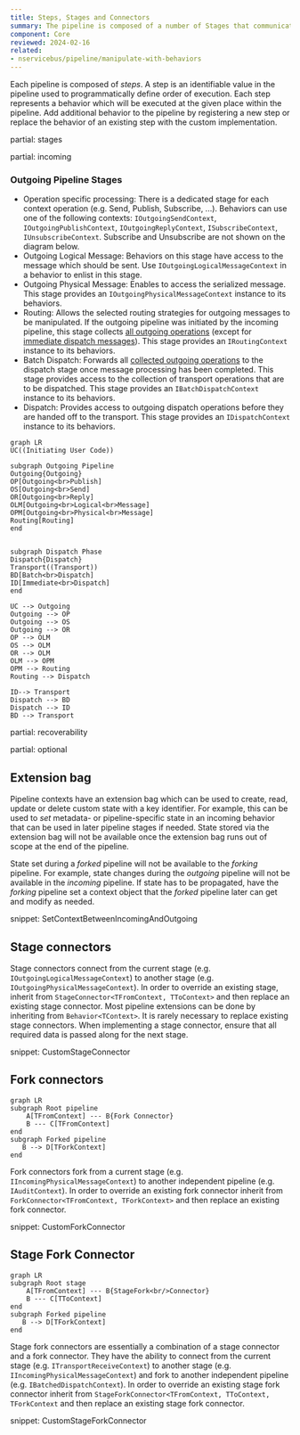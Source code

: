 ```yaml
---
title: Steps, Stages and Connectors
summary: The pipeline is composed of a number of Stages that communicate via Connectors
component: Core
reviewed: 2024-02-16
related:
- nservicebus/pipeline/manipulate-with-behaviors
---
```


Each pipeline is composed of *steps*. A step is an identifiable value in the pipeline used to programmatically define order of execution. Each step represents a behavior which will be executed at the given place within the pipeline. Add additional behavior to the pipeline by registering a new step or replace the behavior of an existing step with the custom implementation.

partial: stages

partial: incoming

### Outgoing Pipeline Stages

* Operation specific processing: There is a dedicated stage for each context operation (e.g. Send, Publish, Subscribe, ...). Behaviors can use one of the following contexts: `IOutgoingSendContext`, `IOutgoingPublishContext`, `IOutgoingReplyContext`, `ISubscribeContext`, `IUnsubscribeContext`. Subscribe and Unsubscribe are not shown on the diagram below.
* Outgoing Logical Message: Behaviors on this stage have access to the message which should be sent. Use `IOutgoingLogicalMessageContext` in a behavior to enlist in this stage.
* Outgoing Physical Message: Enables to access the serialized message. This stage provides an `IOutgoingPhysicalMessageContext` instance to its behaviors.
* Routing: Allows the selected routing strategies for outgoing messages to be manipulated. If the outgoing pipeline was initiated by the incoming pipeline, this stage collects [all outgoing operations](/nservicebus/messaging/batched-dispatch.md) (except for [immediate dispatch messages](/nservicebus/messaging/send-a-message.md#dispatching-a-message-immediately)).
This stage provides an `IRoutingContext` instance to its behaviors.
* Batch Dispatch: Forwards all [collected outgoing operations](/nservicebus/messaging/batched-dispatch.md) to the dispatch stage once message processing has been completed. This stage provides access to the collection of transport operations that are to be dispatched. This stage provides an `IBatchDispatchContext` instance to its behaviors.
* Dispatch: Provides access to outgoing dispatch operations before they are handed off to the transport. This stage provides an `IDispatchContext` instance to its behaviors.

```mermaid
graph LR
UC((Initiating User Code))

subgraph Outgoing Pipeline
Outgoing{Outgoing}
OP[Outgoing<br>Publish]
OS[Outgoing<br>Send]
OR[Outgoing<br>Reply]
OLM[Outgoing<br>Logical<br>Message]
OPM[Outgoing<br>Physical<br>Message]
Routing[Routing]
end


subgraph Dispatch Phase
Dispatch{Dispatch}
Transport((Transport))
BD[Batch<br>Dispatch]
ID[Immediate<br>Dispatch]
end

UC --> Outgoing
Outgoing --> OP
Outgoing --> OS
Outgoing --> OR
OP --> OLM
OS --> OLM
OR --> OLM
OLM --> OPM
OPM --> Routing
Routing --> Dispatch

ID--> Transport
Dispatch --> BD
Dispatch --> ID
BD --> Transport
```

partial: recoverability

partial: optional

## Extension bag

Pipeline contexts have an extension bag which can be used to create, read, update or delete custom state with a key identifier. For example, this can be used to *set* metadata- or pipeline-specific state in an incoming behavior that can be used in later pipeline stages if needed. State stored via the extension bag will not be available once the extension bag runs out of scope at the end of the pipeline.

State set during a *forked* pipeline will not be available to the *forking* pipeline. For example, state changes during the *outgoing* pipeline will not be available in the *incoming* pipeline. If state has to be propagated, have the *forking* pipeline set a context object that the *forked* pipeline later can get and modify as needed.

snippet: SetContextBetweenIncomingAndOutgoing

## Stage connectors

Stage connectors connect from the current stage (e.g. `IOutgoingLogicalMessageContext`) to another stage (e.g. `IOutgoingPhysicalMessageContext`). In order to override an existing stage, inherit from `StageConnector<TFromContext, TToContext>` and then replace an existing stage connector. Most pipeline extensions can be done by inheriting from `Behavior<TContext>`. It is rarely necessary to replace existing stage connectors. When implementing a stage connector, ensure that all required data is passed along for the next stage.

snippet: CustomStageConnector

## Fork connectors

```mermaid
graph LR
subgraph Root pipeline
    A[TFromContext] --- B{Fork Connector}
    B --- C[TFromContext]
end
subgraph Forked pipeline
   B --> D[TForkContext]
end
```

Fork connectors fork from a current stage (e.g. `IIncomingPhysicalMessageContext`) to another independent pipeline (e.g. `IAuditContext`). In order to override an existing fork connector inherit from `ForkConnector<TFromContext, TForkContext>` and then replace an existing fork connector.

snippet: CustomForkConnector

## Stage Fork Connector

```mermaid
graph LR
subgraph Root stage
    A[TFromContext] --- B{StageFork<br/>Connector}
    B --- C[TToContext]
end
subgraph Forked pipeline
   B --> D[TForkContext]
end
```

Stage fork connectors are essentially a combination of a stage connector and a fork connector. They have the ability to connect from the current stage (e.g. `ITransportReceiveContext`) to another stage (e.g. `IIncomingPhysicalMessageContext`) and fork to another independent pipeline (e.g. `IBatchedDispatchContext`). In order to override an existing stage fork connector inherit from `StageForkConnector<TFromContext, TToContext, TForkContext` and then replace an existing stage fork connector.

snippet: CustomStageForkConnector

